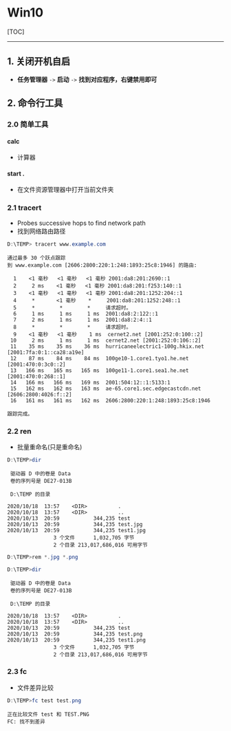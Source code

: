 # Win10

[TOC]

---



## 1. 关闭开机自启

+ **任务管理器**  `->`  **启动**  `->`  **找到对应程序，右键禁用即可**



## 2. 命令行工具

### 2.0 简单工具

#### calc

+ 计算器

#### start .

+ 在文件资源管理器中打开当前文件夹



### 2.1 tracert

+ Probes successive hops to find network path
+ 找到网络路由路径

```powershell
D:\TEMP> tracert www.example.com
```

```out
通过最多 30 个跃点跟踪
到 www.example.com [2606:2800:220:1:248:1893:25c8:1946] 的路由:

  1    <1 毫秒   <1 毫秒   <1 毫秒 2001:da8:201:2690::1
  2     2 ms    <1 毫秒   <1 毫秒 2001:da8:201:f253:140::1
  3    <1 毫秒   <1 毫秒   <1 毫秒 2001:da8:201:1252:204::1
  4     *       <1 毫秒    *     2001:da8:201:1252:248::1
  5     *        *        *     请求超时。
  6     1 ms     1 ms     1 ms  2001:da8:2:122::1
  7     2 ms     1 ms     1 ms  2001:da8:2:4::1
  8     *        *        *     请求超时。
  9    <1 毫秒   <1 毫秒    1 ms  cernet2.net [2001:252:0:100::2]
 10     2 ms     1 ms     1 ms  cernet2.net [2001:252:0:106::2]
 11    35 ms    35 ms    36 ms  hurricaneelectric1-100g.hkix.net [2001:7fa:0:1::ca28:a19e]
 12    87 ms    84 ms    84 ms  100ge10-1.core1.tyo1.he.net [2001:470:0:3c0::2]
 13   166 ms   165 ms   165 ms  100ge11-1.core1.sea1.he.net [2001:470:0:268::1]
 14   166 ms   166 ms   169 ms  2001:504:12::1:5133:1
 15   162 ms   162 ms   163 ms  ae-65.core1.sec.edgecastcdn.net [2606:2800:4026:f::2]
 16   161 ms   161 ms   162 ms  2606:2800:220:1:248:1893:25c8:1946

跟踪完成。
```



### 2.2 ren

+ 批量重命名(只是重命名)

```powershell
D:\TEMP>dir
```

```out
 驱动器 D 中的卷是 Data
 卷的序列号是 DE27-013B

 D:\TEMP 的目录

2020/10/18  13:57    <DIR>          .
2020/10/18  13:57    <DIR>          ..
2020/10/13  20:59           344,235 test
2020/10/13  20:59           344,235 test.jpg
2020/10/13  20:59           344,235 test1.jpg
               3 个文件      1,032,705 字节
               2 个目录 213,017,686,016 可用字节
```

```powershell
D:\TEMP>rem *.jpg *.png
```

```powershell
D:\TEMP>dir
```

```out
 驱动器 D 中的卷是 Data
 卷的序列号是 DE27-013B

 D:\TEMP 的目录

2020/10/18  13:57    <DIR>          .
2020/10/18  13:57    <DIR>          ..
2020/10/13  20:59           344,235 test
2020/10/13  20:59           344,235 test.png
2020/10/13  20:59           344,235 test1.png
               3 个文件      1,032,705 字节
               2 个目录 213,017,686,016 可用字节
```



### 2.3 fc

+ 文件差异比较

```powershell
D:\TEMP>fc test test.png
```

```out
正在比较文件 test 和 TEST.PNG
FC: 找不到差异
```


